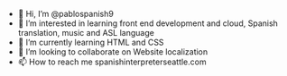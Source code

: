 - 👋 Hi, I’m @pablospanish9
- 👀 I’m interested in learning front end development and cloud, Spanish translation, music and ASL language
- 🌱 I’m currently learning HTML and CSS
- 💞️ I’m looking to collaborate on Website localization
- 📫 How to reach me spanishinterpreterseattle.com

<!---
pablospanish9/pablospanish9 is a ✨ special ✨ repository because its `README.md` (this file) appears on your GitHub profile.
You can click the Preview link to take a look at your changes.
--->

